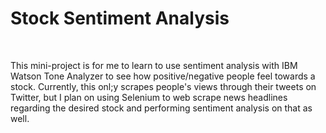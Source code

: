 <h1>Stock Sentiment Analysis</h1>
<br>
<p>This mini-project is for me to learn to use sentiment analysis with IBM Watson Tone Analyzer to see how positive/negative people feel towards a stock. Currently, this onl;y scrapes people's views through their tweets on Twitter, but I plan on using Selenium to web scrape news headlines regarding the desired stock and performing sentiment analysis on that as well.
</p>
